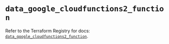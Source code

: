 # `data_google_cloudfunctions2_function`

Refer to the Terraform Registry for docs: [`data_google_cloudfunctions2_function`](https://registry.terraform.io/providers/hashicorp/google-beta/5.37.0/docs/data-sources/google_cloudfunctions2_function).
